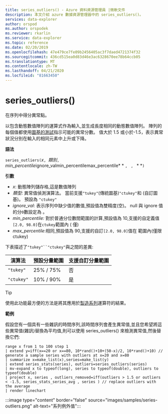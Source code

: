 ```yaml
---
title: series_outliers() - Azure 資料資源管理員 |微軟文件
description: 本文介紹 azure 數據資源管理器中的 series_outliers()。
services: data-explorer
author: orspod
ms.author: orspodek
ms.reviewer: rkarlin
ms.service: data-explorer
ms.topic: reference
ms.date: 02/20/2019
ms.openlocfilehash: 47e479ce7fe09b2456405ac3f7daed4721374f32
ms.sourcegitcommit: 436cd515ea0d83d46e3ac6328670ee78b64ccb05
ms.translationtype: MT
ms.contentlocale: zh-TW
ms.lasthandoff: 04/21/2020
ms.locfileid: "81663450"
---
```

# <a name="series_outliers"></a>series_outliers()

在序列中得分異常點。

以包含動態數值陣列的運算式作為輸入,並生成長度相同的動態數值陣列。 陣列的每個值都使用[圖基的測試](https://en.wikipedia.org/wiki/Outlier#Tukey.27s_test)指示可能的異常分數。 值大於 1.5 或小於-1.5，表示異常狀況分別在輸入的相同元素中上升或下降。   

**語法**

`series_outliers(`*x*`, `*類別*`, `*min_percentile*ignore_valmin_percentilemax_percentile* * `, ` `, ` * *`)`

**引數**

* *x*: 動態陣列儲存格,這是數值陣列
* *類型*: 異常值偵測演算法。 當前支援`"tukey"`(傳統圖基)`"ctukey"`和 (自訂圖基)。 預設為 `"ctukey"`
* *ignore_val*: 表示序列中缺少值的數值,預設值為雙精度(空)。 null 與 ignore 值的分`0`數設定為 。
* *min_percentile:* 對於普通分位數間範圍的計算,預設值為 10,支援的自定義值`[2.0, 98.0]`在`ctukey`範圍內 ( 僅) 
* *max_percentile*:相同,預設值為 90,支援的自訂`[2.0, 98.0]`值在 範圍內(僅限 ctukey) 

下表描述了`"tukey"``"ctukey"`與之間的差異:

| 演算法 | 預設分量範圍 | 支援自訂分量範圍 |
|-----------|----------------------- |--------------------------------|
| `"tukey"` | 25% / 75%              | 否                             |
| `"ctukey"`| 10% / 90%              | 是                            |


> [!TIP]
> 使用此功能最方便的方法是將其應用於[製造系列](make-seriesoperator.md)運算符的結果。

**範例**

假設您有一個具有一些雜訊的時間序列,該時間序列會產生異常值,並且您希望將這些異常值(雜訊)替換為平均值,則可以使用 series_outliers() 來檢測異常值,然後替換它們:

```kusto
range x from 1 to 100 step 1 
| extend y=iff(x==20 or x==80, 10*rand()+10+(50-x)/2, 10*rand()+10) // generate a sample series with outliers at x=20 and x=80
| summarize x=make_list(x),series=make_list(y)
| extend series_stats(series), outliers=series_outliers(series)
| mv-expand x to typeof(long), series to typeof(double), outliers to typeof(double)
| project x, series , outliers_removed=iff(outliers > 1.5 or outliers < -1.5, series_stats_series_avg , series ) // replace outliers with the average
| render linechart
``` 

:::image type="content" border="false" source="images/samples/series-outliers.png" alt-text="系列例外值":::
